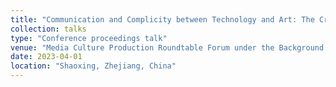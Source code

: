 ```yaml
---
title: "Communication and Complicity between Technology and Art: The Cross-Border Approach and Contextual Extension of Marshall McLuhan's Media View"
collection: talks
type: "Conference proceedings talk"
venue: "Media Culture Production Roundtable Forum under the Background of Deep Integration & The 2023 Council Meeting of the Media Culture Professional Committee of Chinese Collegial Association For Visual Art"
date: 2023-04-01
location: "Shaoxing, Zhejiang, China"
---
```



